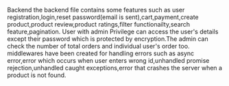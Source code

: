 Backend 
the backend file contains some features such as user registration,login,reset password(email is sent),cart,payment,create product,product review,product ratings,filter functionailty,search feature,pagination.
User with admin Privilege can access the user's details except their password which is protected by encryption.The admin can check the number of total orders and individual user's order too.
middlewares have been created for handling errors such as async error,error which occurs when user enters wrong id,unhandled promise rejection,unhandled caught exceptions,error that crashes the server when a product is not found.
